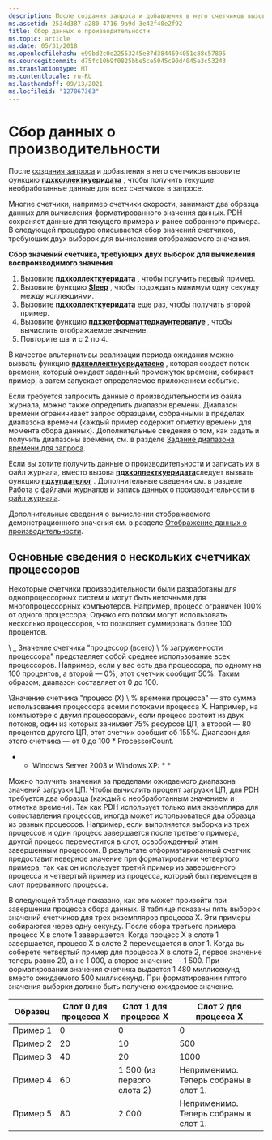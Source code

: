 ```yaml
---
description: После создания запроса и добавления в него счетчиков вызовите функцию Пдхколлекткуеридата, чтобы получить текущие необработанные данные для всех счетчиков в запросе.
ms.assetid: 2534d387-a280-4716-9a9d-3e42f40e2f92
title: Сбор данных о производительности
ms.topic: article
ms.date: 05/31/2018
ms.openlocfilehash: e99bd2c0e22553245e87d3844694051c88c57895
ms.sourcegitcommit: d75fc10b9f0825bbe5ce5045c90d4045e3c53243
ms.translationtype: MT
ms.contentlocale: ru-RU
ms.lasthandoff: 09/13/2021
ms.locfileid: "127067363"
---
```

# <a name="collecting-performance-data"></a>Сбор данных о производительности

После [создания запроса](creating-a-query.md) и добавления в него счетчиков вызовите функцию [**пдхколлекткуеридата**](/windows/desktop/api/Pdh/nf-pdh-pdhcollectquerydata) , чтобы получить текущие необработанные данные для всех счетчиков в запросе.

Многие счетчики, например счетчики скорости, занимают два образца данных для вычисления форматированного значения данных. PDH сохраняет данные для текущего примера и ранее собранного примера. В следующей процедуре описывается сбор значений счетчиков, требующих двух выборок для вычисления отображаемого значения.

**Сбор значений счетчика, требующих двух выборок для вычисления воспроизводимого значения**

1.  Вызовите [**пдхколлекткуеридата**](/windows/desktop/api/Pdh/nf-pdh-pdhcollectquerydata) , чтобы получить первый пример.
2.  Вызовите функцию [**Sleep**](/windows/desktop/api/synchapi/nf-synchapi-sleep) , чтобы подождать минимум одну секунду между коллекциями.
3.  Вызовите [**пдхколлекткуеридата**](/windows/desktop/api/Pdh/nf-pdh-pdhcollectquerydata) еще раз, чтобы получить второй пример.
4.  Вызовите функцию [**пдхжетформаттедкаунтервалуе**](/windows/desktop/api/Pdh/nf-pdh-pdhgetformattedcountervalue) , чтобы вычислить отображаемое значение.
5.  Повторите шаги с 2 по 4.

В качестве альтернативы реализации периода ожидания можно вызвать функцию [**пдхколлекткуеридатаекс**](/windows/desktop/api/Pdh/nf-pdh-pdhcollectquerydataex) , которая создает поток времени, который ожидает заданный промежуток времени, собирает пример, а затем запускает определяемое приложением событие.

Если требуется запросить данные о производительности из файла журнала, можно также определить диапазон времени. Диапазон времени ограничивает запрос образцами, собранными в пределах диапазона времени (каждый пример содержит отметку времени для момента сбора данных). Дополнительные сведения о том, как задать и получить диапазоны времени, см. в разделе [Задание диапазона времени для запроса](setting-a-time-range-for-a-query.md).

Если вы хотите получить данные о производительности и записать их в файл журнала, вместо вызова [**пдхколлекткуеридата**](/windows/desktop/api/Pdh/nf-pdh-pdhcollectquerydata)следует вызвать функцию [**пдхупдателог**](/windows/desktop/api/Pdh/nf-pdh-pdhupdateloga) . Дополнительные сведения см. в разделе [Работа с файлами журналов](working-with-log-files.md) и [запись данных о производительности в файл журнала](writing-performance-data-to-a-log-file.md).

Дополнительные сведения о вычислении отображаемого демонстрационного значения см. в разделе [Отображение данных о производительности](displaying-performance-data.md).

## <a name="understanding-multiple-processor-counters"></a>Основные сведения о нескольких счетчиках процессоров

Некоторые счетчики производительности были разработаны для однопроцессорных систем и могут быть неточными для многопроцессорных компьютеров. Например, процесс ограничен 100% от одного процессора; Однако его потоки могут использовать несколько процессоров, что позволяет суммировать более 100 процентов.

\\ \_ Значение счетчика "процессор (всего) \\ % загруженности процессора" представляет собой среднее использование всех процессоров. Например, если у вас есть два процессора, по одному на 100 процентов, а второй — 0%, этот счетчик сообщит 50%. Таким образом, диапазон составляет от 0 до 100.

\\Значение счетчика "процесс (X) \\ % времени процесса" — это сумма использования процессора всеми потоками процесса X. Например, на компьютере с двумя процессорами, если процесс состоит из двух потоков, один из которых занимает 75% ресурсов ЦП, а второй — 80 процентов другого ЦП, этот счетчик сообщит об 155%. Диапазон для этого счетчика — от 0 до 100 \* ProcessorCount.

* * Windows Server 2003 и Windows XP: * *

Можно получить значения за пределами ожидаемого диапазона значений загрузки ЦП. Чтобы вычислить процент загрузки ЦП, для PDH требуется два образца (каждый с необработанным значением и отметка времени). Так как PDH использует только имя экземпляра для сопоставления процессов, иногда может использоваться два образца из разных процессов. Например, если выполняется выборка из трех процессов и один процесс завершается после третьего примера, другой процесс переместится в слот, освобожденный этим завершенным процессом. В результате отформатированный счетчик предоставит неверное значение при форматировании четвертого примера, так как он использует третий пример из завершенного процесса и четвертый пример из процесса, который был перемещен в слот прерванного процесса.

В следующей таблице показано, как это может произойти при завершении процесса сбора данных. В таблице показаны пять выборок значений счетчиков для трех экземпляров процесса X. Эти примеры собираются через одну секунду. После сбора третьего примера процесс X в слоте 1 завершается. Когда процесс X в слоте 1 завершается, процесс X в слоте 2 перемещается в слот 1. Когда вы соберете четвертый пример для процесса X в слоте 2, первое значение теперь равно 20, а не 1 000, а второе значение — 1 500. При форматировании значения счетчика выдается 1 480 миллисекунд вместо ожидаемого 500 миллисекунд. При форматировании пятого значения выборки должно быть получено ожидаемое значение.

| Образец   | Слот 0 для процесса X | Слот 1 для процесса X           | Слот 2 для процесса X                     |
|----------|----------------------|--------------------------------|------------------------------------------|
| Пример 1 | 0                    | 0                              | 0                                        |
| Пример 2 | 20                   | 10                             | 500                                      |
| Пример 3 | 40                   | 20                             | 1000                                    |
| Пример 4 | 60                   | 1 500 (из первого слота 2) | Неприменимо. Теперь собраны в слот 1. |
| Пример 5 | 80                   | 2 000                          | Неприменимо. Теперь собраны в слот 1. |



 

 

 
